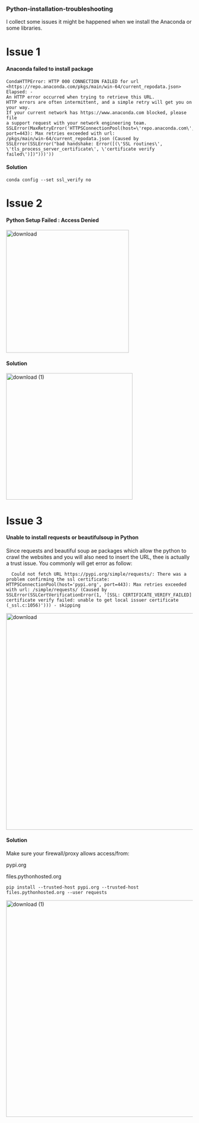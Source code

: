 ### Python-installation-troubleshooting
I collect some issues it might be happened when we install the Anaconda or some libraries. 


# Issue 1

#### Anaconda failed to install package

```Collecting package metadata (current_repodata.json): failed
CondaHTTPError: HTTP 000 CONNECTION FAILED for url <https://repo.anaconda.com/pkgs/main/win-64/current_repodata.json>
Elapsed: -
An HTTP error occurred when trying to retrieve this URL.
HTTP errors are often intermittent, and a simple retry will get you on your way.
If your current network has https://www.anaconda.com blocked, please file
a support request with your network engineering team.
SSLError(MaxRetryError('HTTPSConnectionPool(host=\'repo.anaconda.com\', port=443): Max retries exceeded with url: 
/pkgs/main/win-64/current_repodata.json (Caused by SSLError(SSLError("bad handshake: Error([(\'SSL routines\', 
\'tls_process_server_certificate\', \'certificate verify failed\')])")))'))
```


#### Solution

```conda config --set ssl_verify no```


# Issue 2

#### Python Setup Failed : Access Denied

<img width="331" alt="download" src="https://user-images.githubusercontent.com/36822899/64513745-81e51e00-d2e9-11e9-9cdc-987fa8cbe92f.png">


#### Solution

<img width="341" alt="download (1)" src="https://user-images.githubusercontent.com/36822899/64513904-d7b9c600-d2e9-11e9-91ec-43c85158271d.png">

# Issue 3

#### Unable to install requests or beautifulsoup in Python 

Since requests and beautiful soup ae packages which allow the python to crawl the websites and you will also need to insert the URL, thee is actually a trust issue. You commonly will get error as follow:

``` 
  Could not fetch URL https://pypi.org/simple/requests/: There was a problem confirming the ssl certificate: HTTPSConnectionPool(host='pypi.org', port=443): Max retries exceeded with url: /simple/requests/ (Caused by SSLError(SSLCertVerificationError(1, '[SSL: CERTIFICATE_VERIFY_FAILED] certificate verify failed: unable to get local issuer certificate (_ssl.c:1056)'))) - skipping
```
<img width="584" alt="download" src="https://user-images.githubusercontent.com/36822899/64705616-8576d180-d4b0-11e9-97c6-125cb588a65c.png">

#### Solution

Make sure your firewall/proxy allows access/from: 

pypi.org

files.pythonhosted.org

```
pip install --trusted-host pypi.org --trusted-host files.pythonhosted.org --user requests
```

<img width="584" alt="download (1)" src="https://user-images.githubusercontent.com/36822899/64706120-4bf29600-d4b1-11e9-9a4e-74efd9fbb0c8.png">


